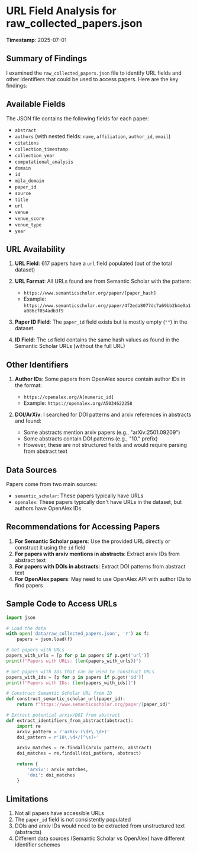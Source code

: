 # URL Field Analysis for raw_collected_papers.json

**Timestamp**: 2025-07-01

## Summary of Findings

I examined the `raw_collected_papers.json` file to identify URL fields and other identifiers that could be used to access papers. Here are the key findings:

## Available Fields

The JSON file contains the following fields for each paper:
- `abstract`
- `authors` (with nested fields: `name`, `affiliation`, `author_id`, `email`)
- `citations`
- `collection_timestamp`
- `collection_year`
- `computational_analysis`
- `domain`
- `id`
- `mila_domain`
- `paper_id`
- `source`
- `title`
- `url`
- `venue`
- `venue_score`
- `venue_type`
- `year`

## URL Availability

1. **URL Field**: 617 papers have a `url` field populated (out of the total dataset)
2. **URL Format**: All URLs found are from Semantic Scholar with the pattern:
   - `https://www.semanticscholar.org/paper/[paper_hash]`
   - Example: `https://www.semanticscholar.org/paper/4f2eda8077dc7a69bb2b4e0a1a086cf054adb3f9`

3. **Paper ID Field**: The `paper_id` field exists but is mostly empty (`""`) in the dataset

4. **ID Field**: The `id` field contains the same hash values as found in the Semantic Scholar URLs (without the full URL)

## Other Identifiers

1. **Author IDs**: Some papers from OpenAlex source contain author IDs in the format:
   - `https://openalex.org/A[numeric_id]`
   - Example: `https://openalex.org/A5034622258`

2. **DOI/ArXiv**: I searched for DOI patterns and arxiv references in abstracts and found:
   - Some abstracts mention arxiv papers (e.g., "arXiv:2501.09209")
   - Some abstracts contain DOI patterns (e.g., "10." prefix)
   - However, these are not structured fields and would require parsing from abstract text

## Data Sources

Papers come from two main sources:
- `semantic_scholar`: These papers typically have URLs
- `openalex`: These papers typically don't have URLs in the dataset, but authors have OpenAlex IDs

## Recommendations for Accessing Papers

1. **For Semantic Scholar papers**: Use the provided URL directly or construct it using the `id` field
2. **For papers with arxiv mentions in abstracts**: Extract arxiv IDs from abstract text
3. **For papers with DOIs in abstracts**: Extract DOI patterns from abstract text
4. **For OpenAlex papers**: May need to use OpenAlex API with author IDs to find papers

## Sample Code to Access URLs

```python
import json

# Load the data
with open('data/raw_collected_papers.json', 'r') as f:
    papers = json.load(f)

# Get papers with URLs
papers_with_urls = [p for p in papers if p.get('url')]
print(f"Papers with URLs: {len(papers_with_urls)}")

# Get papers with IDs that can be used to construct URLs
papers_with_ids = [p for p in papers if p.get('id')]
print(f"Papers with IDs: {len(papers_with_ids)}")

# Construct Semantic Scholar URL from ID
def construct_semantic_scholar_url(paper_id):
    return f"https://www.semanticscholar.org/paper/{paper_id}"

# Extract potential arxiv/DOI from abstract
def extract_identifiers_from_abstract(abstract):
    import re
    arxiv_pattern = r'arXiv:(\d+\.\d+)'
    doi_pattern = r'10\.\d+/[^\s]+'

    arxiv_matches = re.findall(arxiv_pattern, abstract)
    doi_matches = re.findall(doi_pattern, abstract)

    return {
        'arxiv': arxiv_matches,
        'doi': doi_matches
    }
```

## Limitations

1. Not all papers have accessible URLs
2. The `paper_id` field is not consistently populated
3. DOIs and arxiv IDs would need to be extracted from unstructured text (abstracts)
4. Different data sources (Semantic Scholar vs OpenAlex) have different identifier schemes
